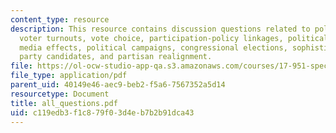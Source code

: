 ```yaml
---
content_type: resource
description: This resource contains discussion questions related to political acts,
  voter turnouts, vote choice, participation-policy linkages, political information,
  media effects, political campaigns, congressional elections, sophisticated voting/minor
  party candidates, and partisan realignment.
file: https://ol-ocw-studio-app-qa.s3.amazonaws.com/courses/17-951-special-graduate-topic-in-political-science-political-behavior-fall-2005/c119edb3f1c879f03d4eb7b2b91dca43_all_questions.pdf
file_type: application/pdf
parent_uid: 40149e46-aec9-beb2-f5a6-7567352a5d14
resourcetype: Document
title: all_questions.pdf
uid: c119edb3-f1c8-79f0-3d4e-b7b2b91dca43
---
```

